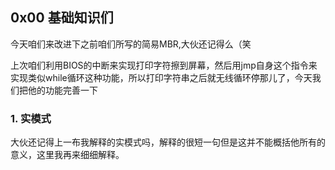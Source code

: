 ## 0x00 基础知识们
今天咱们来改进下之前咱们所写的简易MBR,大伙还记得么（笑

上次咱们利用BIOS的中断来实现打印字符擦到屏幕，然后用jmp自身这个指令来实现类似while循环这种功能，所以打印字符串之后就无线循环停那儿了，今天我们把他的功能完善一下
### 1. 实模式
大伙还记得上一布我解释的实模式吗，解释的很短一句但是这并不能概括他所有的意义，这里我再来细细解释。


